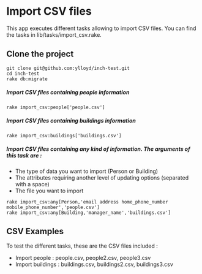 # Import CSV files
This app executes different tasks allowing to import CSV files.
You can find the tasks in lib/tasks/import_csv.rake.

## Clone the project
````shell
git clone git@github.com:ylloyd/inch-test.git
cd inch-test
rake db:migrate
````

##### Import CSV files containing people information
````shell
rake import_csv:people['people.csv']
````

##### Import CSV files containing buildings information
````shell
rake import_csv:buildings['buildings.csv']
````

##### Import CSV files containing any kind of information. The arguments of this task are :
- The type of data you want to import (Person or Building)
- The attributes requiring another level of updating options (separated with a space)
- The file you want to import
````shell
rake import_csv:any[Person,'email address home_phone_number mobile_phone_number','people.csv']
rake import_csv:any[Building,'manager_name','buildings.csv']
````

## CSV Examples
To test the different tasks, these are the CSV files included :
- Import people : people.csv, people2.csv, people3.csv
- Import buildings : buildings.csv, buildings2.csv, buildings3.csv